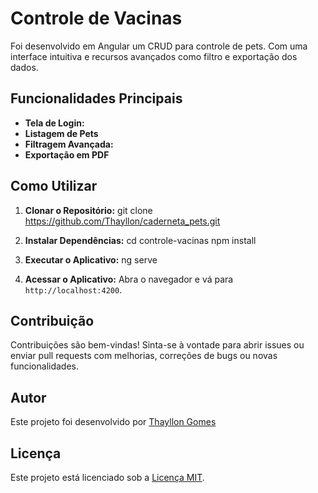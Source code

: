 # Controle de Vacinas

Foi desenvolvido em Angular um CRUD para controle de pets. Com uma interface intuitiva e recursos avançados como filtro e exportação dos dados. 

## Funcionalidades Principais

- **Tela de Login:**
- **Listagem de Pets** 
- **Filtragem Avançada:**
- **Exportação em PDF** 

## Como Utilizar

1. **Clonar o Repositório:**
git clone https://github.com/Thayllon/caderneta_pets.git

2. **Instalar Dependências:**
cd controle-vacinas
npm install

3. **Executar o Aplicativo:**
ng serve


4. **Acessar o Aplicativo:**
Abra o navegador e vá para `http://localhost:4200`.

## Contribuição

Contribuições são bem-vindas! Sinta-se à vontade para abrir issues ou enviar pull requests com melhorias, correções de bugs ou novas funcionalidades.

## Autor

Este projeto foi desenvolvido por [Thayllon Gomes](https://github.com/Thayllon)

## Licença

Este projeto está licenciado sob a [Licença MIT](LICENSE).
